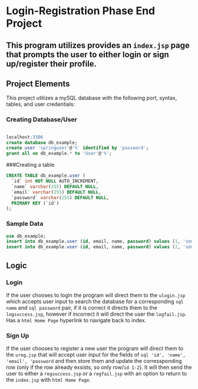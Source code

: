 # Login-Registration Phase End Project 

## This program utilizes provides an ```index.jsp``` page that prompts the user to either login or sign up/register their profile. 

## Project Elements 
This project utilizes a mySQL database with the following port, syntax, tables, and user credentials: 

### Creating Database/User
```sql

localhost:3306 
create database db_example; 
create user 'springuser'@'%' identified by 'password'; 
grant all on db_example.* to 'User'@'%';
```
###Creating a table
```sql
CREATE TABLE db_example.user (
  `id` int NOT NULL AUTO_INCREMENT,
  `name` varchar(255) DEFAULT NULL,
  `email` varchar(255) DEFAULT NULL,
  `password` varchar(255) DEFAULT NULL,
  PRIMARY KEY (`id`)
);
```
### Sample Data
```sql
use db_example;
insert into db_example.user (id, email, name, password) values (1, 'someemail@someemailprovider.com', 'First', 'mypassword');
insert into db_example.user (id, email, name, password) values (2, 'someemail@someemailprovider.com', 'Second', 'mypassword2');
```
## Logic

### Login
If the user chooses to login the program will direct them to the ```ulogin.jsp``` which accepts user input to 
search the database for a corresponding ```sql name``` and ```sql password``` pair, 
if it is correct it directs them to the ```logsuccess.jsp```, however if incorrect it will direct the user the ```logfail.jsp```. 
Has a ```html Home Page``` hyperlink to navigate back to index. 

### Sign Up
If the user chooses to register a new user the program will direct them to the ```ureg.jsp``` 
that will accept user input for the fields of ```sql 'id', 'name', 'email', 'password```
and then store them and update the corressponding row (only if the row already exsists, so only row/```id 1-2```). 
It will then send the user to either a ```regsuccess.jsp``` or a ```regfail.jsp``` with an option to return to 
the ```index.jsp``` with ```html Home Page```. 
